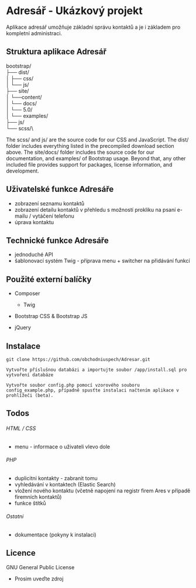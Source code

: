 # Adresář - Ukázkový projekt

Aplikace adresář umožňuje základní správu kontaktů a je i základem pro kompletní administraci.

## Struktura aplikace Adresář
bootstrap/\
├── dist/\
│   ├── css/\
│   └── js/\
├── site/\
│   └──content/\
│      └── docs/\
│          └── 5.0/\
│              └── examples/\
├── js/\
└── scss/\

The scss/ and js/ are the source code for our CSS and JavaScript. The dist/ folder includes everything listed in the precompiled download section above. The site/docs/ folder includes the source code for our documentation, and examples/ of Bootstrap usage. Beyond that, any other included file provides support for packages, license information, and development.

## Uživatelské funkce Adresáře
- zobrazení seznamu kontaktů
- zobrazení detailu kontaktů v přehledu s možností prokliku na psaní e-mailu / vytáčení telefonu
- úprava kontaktu

## Technické funkce Adresáře
- jednoduché API
- šablonovací systém Twig - příprava menu + switcher na přidávání funkcí

## Použité externí balíčky
- Composer
	- Twig

- Bootstrap CSS & Bootstrap JS
- jQuery

## Instalace 
	
```
git clone https://github.com/obchodniuspech/Adresar.git
```


```
Vytvořte příslušnou databázi a importujte soubor /app/install.sql pro vytvoření databáze
```

```
Vytvořte soubor config.php pomocí vzorového souboru config_example.php, případně spusťte instalaci načtením aplikace v prohlížeči (beta).
```

## Todos 

###### HTML / CSS
- menu - informace o uživateli vlevo dole 

###### PHP
- duplicitni kontakty - zabranit tomu
- vyhledávání v kontaktech (Elastic Search)
- vložení nového kontaktu (včetně napojení na registr firem Ares v případě firemních kontaktů)
- funkce štítků


###### Ostatni
- dokumentace (pokyny k instalaci)


## Licence

GNU General Public License
- Prosim uveďte zdroj